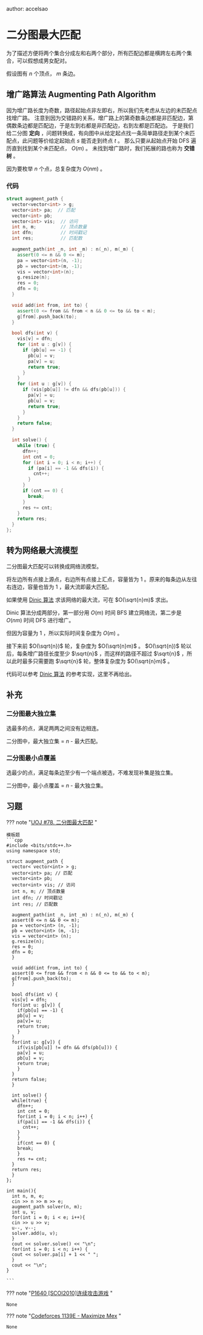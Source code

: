 author: accelsao

# 二分图最大匹配

为了描述方便将两个集合分成左和右两个部分，所有匹配边都是横跨左右两个集合，可以假想成男女配对。

假设图有 $n$ 个顶点， $m$ 条边。

## 增广路算法 Augmenting Path Algorithm

因为增广路长度为奇数，路径起始点非左即右，所以我们先考虑从左边的未匹配点找增广路。
注意到因为交错路的关系，增广路上的第奇数条边都是非匹配边，第偶数条边都是匹配边，于是左到右都是非匹配边，右到左都是匹配边。
于是我们给二分图 **定向** ，问题转换成，有向图中从给定起点找一条简单路径走到某个未匹配点，此问题等价给定起始点 $s$ 能否走到终点 $t$ 。
那么只要从起始点开始 DFS 遍历直到找到某个未匹配点， $O(m)$ 。
未找到增广路时，我们拓展的路也称为 **交错树** 。

因为要枚举 $n$ 个点，总复杂度为 $O(nm)$ 。

### 代码

```cpp
struct augment_path {
  vector<vector<int> > g;
  vector<int> pa;  // 匹配
  vector<int> pb;
  vector<int> vis;  // 访问
  int n, m;         // 顶点数量
  int dfn;          // 时间戳记
  int res;          // 匹配数

  augment_path(int _n, int _m) : n(_n), m(_m) {
    assert(0 <= n && 0 <= m);
    pa = vector<int>(n, -1);
    pb = vector<int>(m, -1);
    vis = vector<int>(n);
    g.resize(n);
    res = 0;
    dfn = 0;
  }

  void add(int from, int to) {
    assert(0 <= from && from < n && 0 <= to && to < m);
    g[from].push_back(to);
  }

  bool dfs(int v) {
    vis[v] = dfn;
    for (int u : g[v]) {
      if (pb[u] == -1) {
        pb[u] = v;
        pa[v] = u;
        return true;
      }
    }
    for (int u : g[v]) {
      if (vis[pb[u]] != dfn && dfs(pb[u])) {
        pa[v] = u;
        pb[u] = v;
        return true;
      }
    }
    return false;
  }

  int solve() {
    while (true) {
      dfn++;
      int cnt = 0;
      for (int i = 0; i < n; i++) {
        if (pa[i] == -1 && dfs(i)) {
          cnt++;
        }
      }
      if (cnt == 0) {
        break;
      }
      res += cnt;
    }
    return res;
  }
};
```

## 转为网络最大流模型

二分图最大匹配可以转换成网络流模型。

将左边所有点接上源点，右边所有点接上汇点，容量皆为 $1$ 。原来的每条边从左往右连边，容量也皆为 $1$ ，最大流即最大匹配。

如果使用 [Dinic 算法](../../graph/flow/max-flow.md#dinic) 求该网络的最大流，可在 $O(\sqrt{n}m)$ 求出。

Dinic 算法分成两部分，第一部分用 $O(m)$ 时间 BFS 建立网络流，第二步是 $O(nm)$ 时间 DFS 进行增广。

但因为容量为 $1$ ，所以实际时间复杂度为 $O(m)$ 。

接下来前 $O(\sqrt{n})$ 轮，复杂度为 $O(\sqrt{n}m)$ 。 $O(\sqrt{n})$ 轮以后，每条增广路径长度至少 $\sqrt{n}$ ，而这样的路径不超过 $\sqrt{n}$ ，所以此时最多只需要跑 $\sqrt{n}$ 轮，整体复杂度为 $O(\sqrt{n}m)$ 。

代码可以参考 [Dinic 算法](../../graph/flow/max-flow.md#dinic) 的参考实现，这里不再给出。

## 补充

### 二分图最大独立集

选最多的点，满足两两之间没有边相连。

二分图中，最大独立集 = $n$ - 最大匹配。

### 二分图最小点覆盖

选最少的点，满足每条边至少有一个端点被选，不难发现补集是独立集。

二分图中，最小点覆盖 = $n$ - 最大独立集。

## 习题

??? note "[UOJ #78. 二分图最大匹配](https://uoj.ac/problem/78) "

    模板题
    ```cpp
    #include <bits/stdc++.h>
    using namespace std;

    struct augment_path {
      vector< vector<int> > g;
      vector<int> pa; // 匹配
      vector<int> pb;
      vector<int> vis; // 访问
      int n, m; // 顶点数量
      int dfn; // 时间戳记
      int res; // 匹配数

      augment_path(int _n, int _m) : n(_n), m(_m) {
      assert(0 <= n && 0 <= m);
      pa = vector<int> (n, -1);
      pb = vector<int> (m, -1);
      vis = vector<int> (n);
      g.resize(n);
      res = 0;
      dfn = 0;
      }

      void add(int from, int to) {
      assert(0 <= from && from < n && 0 <= to && to < m);
      g[from].push_back(to);
      }

      bool dfs(int v) {
      vis[v] = dfn;
      for(int u: g[v]) {
        if(pb[u] == -1) {
        pb[u] = v;
        pa[v]= u;
        return true;
        }
      }
      for(int u: g[v]) {
        if(vis[pb[u]] != dfn && dfs(pb[u])) {
        pa[v] = u;
        pb[u] = v;
        return true;
        }
      }
      return false;
      }

      int solve() {
      while(true) {
        dfn++;
        int cnt = 0;
        for(int i = 0; i < n; i++) {
        if(pa[i] == -1 && dfs(i)) {
          cnt++;
        }
        }
        if(cnt == 0) {
        break;
        }
        res += cnt;
      }
      return res;
      }
    };

    int main(){
      int n, m, e;
      cin >> n >> m >> e;
      augment_path solver(n, m);
      int u, v;
      for(int i = 0; i < e; i++){
      cin >> u >> v;
      u--, v--;
      solver.add(u, v);
      }
      cout << solver.solve() << "\n";
      for(int i = 0; i < n; i++) {
      cout << solver.pa[i] + 1 << " ";
      }
      cout << "\n";
    }

    ```

??? note "[P1640 [SCOI2010]连续攻击游戏](https://www.luogu.com.cn/problem/P1640) "

    None

??? note "[Codeforces 1139E - Maximize Mex](https://codeforces.com/problemset/problem/1139/E) "

    None
